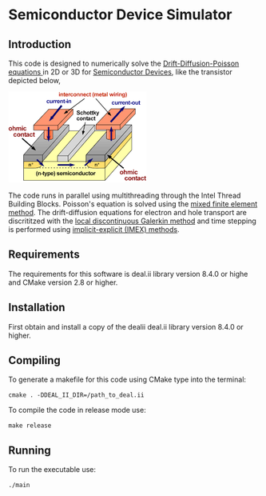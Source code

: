 # Semiconductor Device Simulator

## Introduction
This code is designed to numerically solve the <a href="http://www.iue.tuwien.ac.at/phd/triebl/node15.html"> 
Drift-Diffusion-Poisson equations </a> in 2D or 3D for <a href="https://en.wikipedia.org/wiki/Semiconductor_device">
Semiconductor Devices</a>, like the transistor depicted below,

![semi](images/semiconductor.png)


The code runs in parallel using multithreading through the Intel Thread Building Blocks.
Poisson's equation is solved using the 
<a href="https://en.wikipedia.org/wiki/Mixed_finite_element_method"> mixed finite element method</a>. 
The drift-diffusion equations for electron and hole transport are discrititzed with
the <a href="http://www.math.umn.edu/~arnold/papers/dgerr.pdf"> local discontinuous Galerkin method</a>
and time stepping is performed using 
<a href="https://en.wikipedia.org/wiki/Explicit_and_implicit_methods"> implicit-explicit 
(IMEX) methods</a>. 

## Requirements
The requirements for this software is deal.ii library version 8.4.0 or highe and CMake version 2.8 or higher.


## Installation
First obtain and install a copy of the dealii deal.ii library version 8.4.0 or higher. 

## Compiling
To generate a makefile for this code using CMake type into the terminal:

	cmake . -DDEAL_II_DIR=/path_to_deal.ii

To compile the code in release mode use:

	make release

## Running
To run the executable use:

	./main
